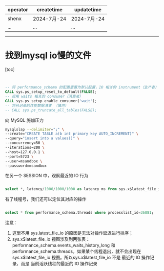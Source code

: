 | operator | createtime | updatetime |
| ---- | ---- | ---- |
| shenx | 2024-7月-24 | 2024-7月-24  |
| ... | ... | ... |
---
# 找到mysql io慢的文件

[toc]

## 

```sql

-- 将 performance_schema 的配置重置为默认配置，IO 相关的 instrument（生产者）在默认配置里开启
CALL sys.ps_setup_reset_to_default(FALSE);
-- 启用 waits 相关的 consumer（消费者）
CALL sys.ps_setup_enable_consumer('wait');
-- 将已记录的性能数据清零 （慎用）
-- CALL sys.ps_truncate_all_tables(FALSE);

```

向 MySQL 施加压力

```bash
mysqlslap --delimiter=";" \
--create="CREATE TABLE a(b int primary key AUTO_INCREMENT)" \
--query="insert into a values()" \
--concurrency=50 \
--iterations=200 \
--host=127.0.0.1 \
--port=5723 \
--user=msandbox \
--password=msandbox 
```

在另一个 SESSION 中，观察最近的 IO 行为

```sql

select *, latency/1000/1000/1000 as latency_ms from sys.x$latest_file_io order by latency desc limit 10;

```

有了线程号，我们还可以定位其对应的操作

```sql

select * from performance_schema.threads where processlist_id=36881;

```

注意：
1. 这里不用 sys.latest_file_io 的原因是无法对操作延迟进行排序；
2. sys.x\$latest_file_io 视图涉及到两张表：performance_schema.events_waits_history_long 和performance_schema.threads。如果某个线程退出，就不会出现在 sys.x$latest_file_io 视图。所以sys.x\$latest_file_io 不是 最近的 IO 操作记录，而是 当前活跃线程的最近的 IO 操作记录  